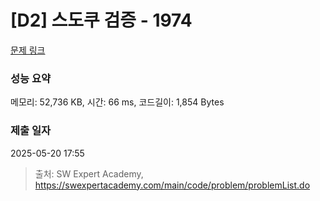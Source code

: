 # [D2] 스도쿠 검증 - 1974 

[문제 링크](https://swexpertacademy.com/main/code/problem/problemDetail.do?contestProbId=AV5Psz16AYEDFAUq) 

### 성능 요약

메모리: 52,736 KB, 시간: 66 ms, 코드길이: 1,854 Bytes

### 제출 일자

2025-05-20 17:55



> 출처: SW Expert Academy, https://swexpertacademy.com/main/code/problem/problemList.do